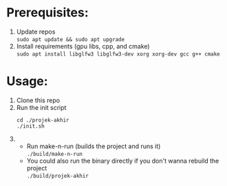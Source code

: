 # Prerequisites:
1. Update repos<br>
   ```sudo apt update && sudo apt upgrade```
2. Install requirements (gpu libs, cpp, and cmake)<br>
   ```sudo apt install libglfw3 libglfw3-dev xorg xorg-dev gcc g++ cmake```

# Usage:
1. Clone this repo
2. Run the init script<br>
   ```
   cd ./projek-akhir
   ./init.sh
   
   ```
3. - Run make-n-run (builds the project and runs it)<br>
   ```./build/make-n-run```<br>
   - You could also run the binary directly if you don't wanna rebuild the project<br>
   ```./build/projek-akhir```
   
